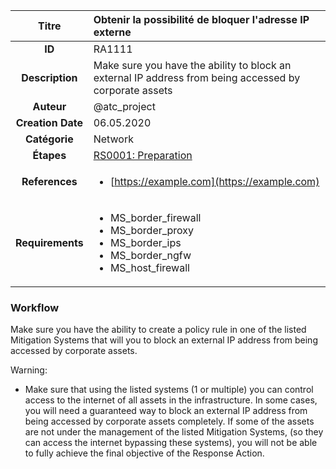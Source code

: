 | Titre                       | Obtenir la possibilité de bloquer l'adresse IP externe         |
|:---------------------------:|:--------------------|
| **ID**                      | RA1111            |
| **Description**             | Make sure you have the ability to block an external IP address from being accessed by corporate assets   |
| **Auteur**                  | @atc_project        |
| **Creation Date**           | 06.05.2020 |
| **Catégorie**                | Network      |
| **Étapes**                   |[RS0001: Preparation](../Response_Stages/RS0001.md)| 
| **References** |<ul><li>[https://example.com](https://example.com)</li></ul>|
| **Requirements** |<ul><li>MS_border_firewall</li><li>MS_border_proxy</li><li>MS_border_ips</li><li>MS_border_ngfw</li><li>MS_host_firewall</li></ul>|

### Workflow

Make sure you have the ability to create a policy rule in one of the listed Mitigation Systems that will you to block an external IP address from being accessed by corporate assets.  

Warning:  

- Make sure that using the listed systems (1 or multiple) you can control access to the internet of all assets in the infrastructure. In some cases, you will need a guaranteed way to block an external IP address from being accessed by corporate assets completely. If some of the assets are not under the management of the listed Mitigation Systems, (so they can access the internet bypassing these systems), you will not be able to fully achieve the final objective of the Response Action.  
